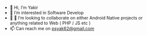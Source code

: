 - 👋 Hi, I’m Yakir
- 👀 I’m interested in Software Develop
- 🌱 💞️ I’m looking to collaborate on either Android Native projects or anything related to Web ( PHP / JS etc )
- 📫 Can reach me on psyak62@gmail.com 
